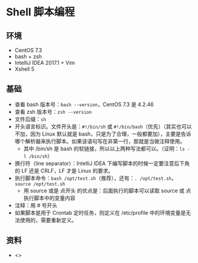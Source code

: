 # Shell 脚本编程

## 环境

- CentOS 7.3
- bash + zsh
- IntelliJ IDEA 2017.1 + Vim
- Xshell 5

## 基础

- 查看 bash 版本号：`bash --version`，CentOS 7.3 是 4.2.46
- 查看 zsh 版本号：`zsh --version`
- 文件后缀：`sh`
- 开头语言标识。文件开头是：`#!/bin/sh` 或 `#!/bin/bash`（优先）（其实也可以不加，因为 Linux 默认就是 bash，只是为了合理，一般都要加），主要是告诉哪个解析器来执行脚本。如果该语句写在非第一行，那就是当做注释使用。
	- 其中 /bin/sh 是 bash 的软链接，所以以上两种写法都可以。（证明：`ls -l /bin/sh`）
- 换行符（line separator）：IntelliJ IDEA 下编写脚本的时候一定要注意后下角的 LF 还是 CRLF，LF 才是 Linux 的要求。
- 执行脚本命令：`bash /opt/test.sh`（推荐），还有：`. /opt/test.sh`，`source /opt/test.sh`
	- 用 source 或是 点开头 的优点是：后面执行的脚本可以读取 source 或 点 执行脚本中的变量内容
- 注释：用 # 号开头
- 如果脚本是用于 Crontab 定时任务，则定义在 /etc/profile 中的环境变量是无法使用的，需要重新定义。








## 资料

- <>
